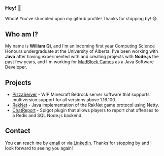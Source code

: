 ### Hey! 👋

Whoa! You've stumbled upon my github profile! Thanks for stopping by! 😄

## Who am I?
My name is **William Qi**, and I'm an incoming first year Computing Science Honours undergraduate at the University of Alberta. I've been working with **Java** after having experimented with and creating projects with **Node.js** the past few years, and I'm working for [MadBlock Games](https://github.com/Mooncraft-Games) as a Java Software Developer.

## Projects
- [PizzaServer](https://github.com/WillQi/PizzaServer) - WIP Minecraft Bedrock server software that supports multiversion support for all versions above 1.16.100.
- [RakNet](https://github.com/WillQi/RakNet) - Java implementation of the RakNet game protocol using Netty.
- [ChatReport](https://github.com/WillQi/ChatReportPlugin) - Spigot plugin that allows players to report chat offenses to a Redis and SQL Node.js backend

## Contact
You can reach me by [email](mailto:wqi3@ualberta.ca) or via [LinkedIn](https://www.linkedin.com/in/william-qi/).
Thanks for stopping by and I look forward to seeing you again!
